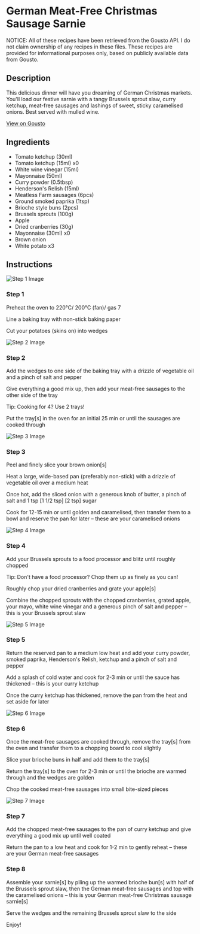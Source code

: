 # German Meat-Free Christmas Sausage Sarnie

NOTICE: All of these recipes have been retrieved from the Gousto API. I do not claim ownership of any recipes in these files. These recipes are provided for informational purposes only, based on publicly available data from Gousto.

## Description

This delicious dinner will have you dreaming of German Christmas markets. You'll load our festive sarnie with a tangy Brussels sprout slaw, curry ketchup, meat-free sausages and lashings of sweet, sticky caramelised onions. Best served with mulled wine. 

[View on Gousto](https://www.gousto.co.uk/recipes/cookbook/the-german-meat-free-sausage-christmas-sarnie)

## Ingredients

- Tomato ketchup (30ml)
- Tomato ketchup (15ml) x0
- White wine vinegar (15ml)
- Mayonnaise (50ml)
- Curry powder (0.5tbsp)
- Henderson's Relish (15ml)
- Meatless Farm sausages (6pcs)
- Ground smoked paprika (1tsp)
- Brioche style buns (2pcs)
- Brussels sprouts (100g)
- Apple
- Dried cranberries (30g)
- Mayonnaise (30ml) x0
- Brown onion
- White potato x3

## Instructions

![Step 1 Image](https://production-media.gousto.co.uk/cms/recipe-step-image/step-1-1636378597893-x200.jpg)

### Step 1

Preheat the oven to 220°C/ 200°C (fan)/ gas 7

Line a baking tray with non-stick baking paper

Cut your potatoes (skins on) into wedges

![Step 2 Image](https://production-media.gousto.co.uk/cms/recipe-step-image/step-2-1636378601370-x200.jpg)

### Step 2

Add the wedges to one side of the baking tray with a drizzle of vegetable oil and a pinch of salt and pepper

Give everything a good mix up, then add your meat-free sausages to the other side of the tray

Tip: Cooking for 4? Use 2 trays!

Put the tray[s] in the oven for an initial 25 min or until the sausages are cooked through

![Step 3 Image](https://production-media.gousto.co.uk/cms/recipe-step-image/step-3-1636378607663-x200.jpg)

### Step 3

Peel and finely slice your brown onion[s]

Heat a large, wide-based pan (preferably non-stick) with a drizzle of vegetable oil over a medium heat

Once hot, add the sliced onion with a generous knob of butter, a pinch of salt and 1 tsp <span class="text-purple">[1 1/2 tsp] </span><span class="text-danger">[2 tsp]</span> sugar

Cook for 12-15 min or until golden and caramelised, then transfer them to a bowl and reserve the pan for later – these are your caramelised onions

![Step 4 Image](https://production-media.gousto.co.uk/cms/recipe-step-image/step-4-1636378612120-x200.jpg)

### Step 4

Add your Brussels sprouts to a food processor and blitz until roughly chopped

Tip: Don't have a food processor? Chop them up as finely as you can!

Roughly chop your dried cranberries and grate your apple[s]

Combine the chopped sprouts with the chopped cranberries, grated apple, your mayo, white wine vinegar and a generous pinch of salt and pepper – this is your Brussels sprout slaw

![Step 5 Image](https://production-media.gousto.co.uk/cms/recipe-step-image/step-5-1636378616054-x200.jpg)

### Step 5

Return the reserved pan to a medium low heat and add your curry powder, smoked paprika, Henderson's Relish, ketchup and a pinch of salt and pepper

Add a splash of cold water and cook for 2-3 min or until the sauce has thickened – this is your curry ketchup

Once the curry ketchup has thickened, remove the pan from the heat and set aside for later

![Step 6 Image](https://production-media.gousto.co.uk/cms/recipe-step-image/step-6-1636378622500-x200.jpg)

### Step 6

Once the meat-free sausages are cooked through, remove the tray[s] from the oven and transfer them to a chopping board to cool slightly

Slice your brioche buns in half and add them to the tray[s]

Return the tray[s] to the oven for 2-3 min or until the brioche are warmed through and the wedges are golden

Chop the cooked meat-free sausages into small bite-sized pieces

![Step 7 Image](https://production-media.gousto.co.uk/cms/recipe-step-image/step-7-1636378625918-x200.jpg)

### Step 7

Add the chopped meat-free sausages to the pan of curry ketchup and give everything a good mix up until well coated

Return the pan to a low heat and cook for 1-2 min to gently reheat – these are your German meat-free sausages

### Step 8

Assemble your sarnie[s] by piling up the warmed brioche bun[s] with half of the Brussels sprout slaw, then the German meat-free sausages and top with the caramelised onions – this is your German meat-free Christmas sausage sarnie[s]

Serve the wedges and the remaining Brussels sprout slaw to the side

Enjoy!

